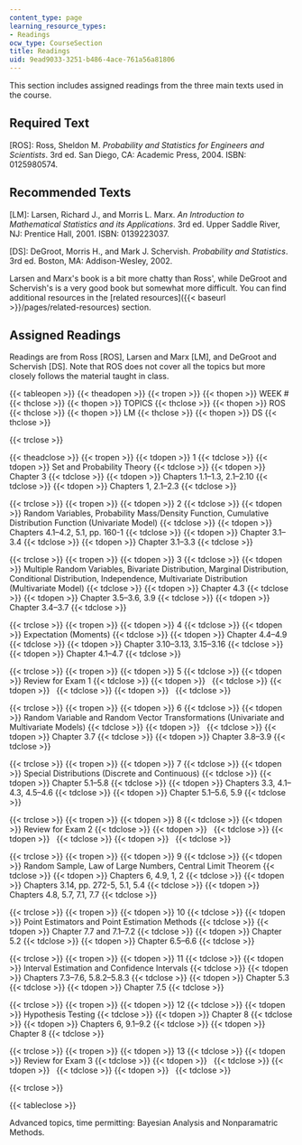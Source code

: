 ```yaml
---
content_type: page
learning_resource_types:
- Readings
ocw_type: CourseSection
title: Readings
uid: 9ead9033-3251-b486-4ace-761a56a81806
---
```


This section includes assigned readings from the three main texts used in the course.

Required Text
-------------

\[ROS\]: Ross, Sheldon M. _Probability and Statistics for Engineers and Scientists_. 3rd ed. San Diego, CA: Academic Press, 2004. ISBN: 0125980574.

Recommended Texts
-----------------

\[LM\]: Larsen, Richard J., and Morris L. Marx. _An Introduction to Mathematical Statistics and its Applications_. 3rd ed. Upper Saddle River, NJ: Prentice Hall, 2001. ISBN: 0139223037.

\[DS\]: DeGroot, Morris H., and Mark J. Schervish. _Probability and Statistics_. 3rd ed. Boston, MA: Addison-Wesley, 2002.

Larsen and Marx's book is a bit more chatty than Ross', while DeGroot and Schervish's is a very good book but somewhat more difficult. You can find additional resources in the [related resources]({{< baseurl >}}/pages/related-resources) section.

Assigned Readings
-----------------

Readings are from Ross \[ROS\], Larsen and Marx \[LM\], and DeGroot and Schervish \[DS\]. Note that ROS does not cover all the topics but more closely follows the material taught in class.

{{< tableopen >}}
{{< theadopen >}}
{{< tropen >}}
{{< thopen >}}
WEEK #
{{< thclose >}}
{{< thopen >}}
TOPICS
{{< thclose >}}
{{< thopen >}}
ROS
{{< thclose >}}
{{< thopen >}}
LM
{{< thclose >}}
{{< thopen >}}
DS
{{< thclose >}}

{{< trclose >}}

{{< theadclose >}}
{{< tropen >}}
{{< tdopen >}}
1
{{< tdclose >}}
{{< tdopen >}}
Set and Probability Theory
{{< tdclose >}}
{{< tdopen >}}
Chapter 3
{{< tdclose >}}
{{< tdopen >}}
Chapters 1.1–1.3, 2.1–2.10
{{< tdclose >}}
{{< tdopen >}}
Chapters 1, 2.1–2.3
{{< tdclose >}}

{{< trclose >}}
{{< tropen >}}
{{< tdopen >}}
2
{{< tdclose >}}
{{< tdopen >}}
Random Variables, Probability Mass/Density Function, Cumulative Distribution Function (Univariate Model)
{{< tdclose >}}
{{< tdopen >}}
Chapters 4.1–4.2, 5.1, pp. 160-1
{{< tdclose >}}
{{< tdopen >}}
Chapter 3.1–3.4
{{< tdclose >}}
{{< tdopen >}}
Chapter 3.1–3.3
{{< tdclose >}}

{{< trclose >}}
{{< tropen >}}
{{< tdopen >}}
3
{{< tdclose >}}
{{< tdopen >}}
Multiple Random Variables, Bivariate Distribution, Marginal Distribution, Conditional Distribution, Independence, Multivariate Distribution (Multivariate Model)
{{< tdclose >}}
{{< tdopen >}}
Chapter 4.3
{{< tdclose >}}
{{< tdopen >}}
Chapter 3.5–3.6, 3.9
{{< tdclose >}}
{{< tdopen >}}
Chapter 3.4–3.7
{{< tdclose >}}

{{< trclose >}}
{{< tropen >}}
{{< tdopen >}}
4
{{< tdclose >}}
{{< tdopen >}}
Expectation (Moments)
{{< tdclose >}}
{{< tdopen >}}
Chapter 4.4–4.9
{{< tdclose >}}
{{< tdopen >}}
Chapter 3.10–3.13, 3.15–3.16
{{< tdclose >}}
{{< tdopen >}}
Chapter 4.1–4.7
{{< tdclose >}}

{{< trclose >}}
{{< tropen >}}
{{< tdopen >}}
5
{{< tdclose >}}
{{< tdopen >}}
Review for Exam 1
{{< tdclose >}}
{{< tdopen >}}
 
{{< tdclose >}}
{{< tdopen >}}
 
{{< tdclose >}}
{{< tdopen >}}
 
{{< tdclose >}}

{{< trclose >}}
{{< tropen >}}
{{< tdopen >}}
6
{{< tdclose >}}
{{< tdopen >}}
Random Variable and Random Vector Transformations (Univariate and Multivariate Models)
{{< tdclose >}}
{{< tdopen >}}
 
{{< tdclose >}}
{{< tdopen >}}
Chapter 3.7
{{< tdclose >}}
{{< tdopen >}}
Chapter 3.8–3.9
{{< tdclose >}}

{{< trclose >}}
{{< tropen >}}
{{< tdopen >}}
7
{{< tdclose >}}
{{< tdopen >}}
Special Distributions (Discrete and Continuous)
{{< tdclose >}}
{{< tdopen >}}
Chapter 5.1–5.8
{{< tdclose >}}
{{< tdopen >}}
Chapters 3.3, 4.1–4.3, 4.5–4.6
{{< tdclose >}}
{{< tdopen >}}
Chapter 5.1–5.6, 5.9
{{< tdclose >}}

{{< trclose >}}
{{< tropen >}}
{{< tdopen >}}
8
{{< tdclose >}}
{{< tdopen >}}
Review for Exam 2
{{< tdclose >}}
{{< tdopen >}}
 
{{< tdclose >}}
{{< tdopen >}}
 
{{< tdclose >}}
{{< tdopen >}}
 
{{< tdclose >}}

{{< trclose >}}
{{< tropen >}}
{{< tdopen >}}
9
{{< tdclose >}}
{{< tdopen >}}
Random Sample, Law of Large Numbers, Central Limit Theorem
{{< tdclose >}}
{{< tdopen >}}
Chapters 6, 4.9, 1, 2
{{< tdclose >}}
{{< tdopen >}}
Chapters 3.14, pp. 272-5, 5.1, 5.4
{{< tdclose >}}
{{< tdopen >}}
Chapters 4.8, 5.7, 7.1, 7.7
{{< tdclose >}}

{{< trclose >}}
{{< tropen >}}
{{< tdopen >}}
10
{{< tdclose >}}
{{< tdopen >}}
Point Estimators and Point Estimation Methods
{{< tdclose >}}
{{< tdopen >}}
Chapter 7.7 and 7.1–7.2
{{< tdclose >}}
{{< tdopen >}}
Chapter 5.2
{{< tdclose >}}
{{< tdopen >}}
Chapter 6.5–6.6
{{< tdclose >}}

{{< trclose >}}
{{< tropen >}}
{{< tdopen >}}
11
{{< tdclose >}}
{{< tdopen >}}
Interval Estimation and Confidence Intervals
{{< tdclose >}}
{{< tdopen >}}
Chapters 7.3–7.6, 5.8.2–5.8.3
{{< tdclose >}}
{{< tdopen >}}
Chapter 5.3
{{< tdclose >}}
{{< tdopen >}}
Chapter 7.5
{{< tdclose >}}

{{< trclose >}}
{{< tropen >}}
{{< tdopen >}}
12
{{< tdclose >}}
{{< tdopen >}}
Hypothesis Testing
{{< tdclose >}}
{{< tdopen >}}
Chapter 8
{{< tdclose >}}
{{< tdopen >}}
Chapters 6, 9.1–9.2
{{< tdclose >}}
{{< tdopen >}}
Chapter 8
{{< tdclose >}}

{{< trclose >}}
{{< tropen >}}
{{< tdopen >}}
13
{{< tdclose >}}
{{< tdopen >}}
Review for Exam 3
{{< tdclose >}}
{{< tdopen >}}
 
{{< tdclose >}}
{{< tdopen >}}
 
{{< tdclose >}}
{{< tdopen >}}
 
{{< tdclose >}}

{{< trclose >}}

{{< tableclose >}}

Advanced topics, time permitting: Bayesian Analysis and Nonparamatric Methods.